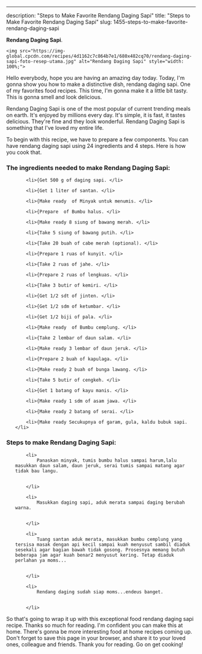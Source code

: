 ---
description: "Steps to Make Favorite Rendang Daging Sapi"
title: "Steps to Make Favorite Rendang Daging Sapi"
slug: 1455-steps-to-make-favorite-rendang-daging-sapi

<p>
	<strong>Rendang Daging Sapi</strong>. 
	
</p>
<p>
	
	<img src="https://img-global.cpcdn.com/recipes/4d1162c7c864b7e1/680x482cq70/rendang-daging-sapi-foto-resep-utama.jpg" alt="Rendang Daging Sapi" style="width: 100%;">
	
	
</p>
<p>
	Hello everybody, hope you are having an amazing day today. Today, I'm gonna show you how to make a distinctive dish, rendang daging sapi. One of my favorites food recipes. This time, I'm gonna make it a little bit tasty. This is gonna smell and look delicious.
</p>
	
<p>
	
</p>
<p>
	Rendang Daging Sapi is one of the most popular of current trending meals on earth. It's enjoyed by millions every day. It's simple, it is fast, it tastes delicious. They're fine and they look wonderful. Rendang Daging Sapi is something that I've loved my entire life.
</p>

<p>
To begin with this recipe, we have to prepare a few components. You can have rendang daging sapi using 24 ingredients and 4 steps. Here is how you cook that.
</p>

<h3>The ingredients needed to make Rendang Daging Sapi:</h3>

<ol>
	
		<li>{Get 500 g of daging sapi. </li>
	
		<li>{Get 1 liter of santan. </li>
	
		<li>{Make ready  of Minyak untuk menumis. </li>
	
		<li>{Prepare  of Bumbu halus. </li>
	
		<li>{Make ready 8 siung of bawang merah. </li>
	
		<li>{Take 5 siung of bawang putih. </li>
	
		<li>{Take 20 buah of cabe merah (optional). </li>
	
		<li>{Prepare 1 ruas of kunyit. </li>
	
		<li>{Take 2 ruas of jahe. </li>
	
		<li>{Prepare 2 ruas of lengkuas. </li>
	
		<li>{Take 3 butir of kemiri. </li>
	
		<li>{Get 1/2 sdt of jinten. </li>
	
		<li>{Get 1/2 sdm of ketumbar. </li>
	
		<li>{Get 1/2 biji of pala. </li>
	
		<li>{Make ready  of Bumbu cemplung. </li>
	
		<li>{Take 2 lembar of daun salam. </li>
	
		<li>{Make ready 3 lembar of daun jeruk. </li>
	
		<li>{Prepare 2 buah of kapulaga. </li>
	
		<li>{Make ready 2 buah of bunga lawang. </li>
	
		<li>{Take 5 butir of cengkeh. </li>
	
		<li>{Get 1 batang of kayu manis. </li>
	
		<li>{Make ready 1 sdm of asam jawa. </li>
	
		<li>{Make ready 2 batang of serai. </li>
	
		<li>{Make ready Secukupnya of garam, gula, kaldu bubuk sapi. </li>
	
</ol>
<p>
	
</p>

<h3>Steps to make Rendang Daging Sapi:</h3>

<ol>
	
		<li>
			Panaskan minyak, tumis bumbu halus sampai harum,lalu masukkan daun salam, daun jeruk, serai tumis sampai matang agar tidak bau langu.
			
			
		</li>
	
		<li>
			Masukkan daging sapi, aduk merata sampai daging berubah warna.
			
			
		</li>
	
		<li>
			Tuang santan aduk merata, masukkan bumbu cemplung yang tersisa masak dengan api kecil sampai kuah menyusut sambil diaduk sesekali agar bagian bawah tidak gosong. Prosesnya memang butuh beberapa jam agar kuah benar2 menyusut kering. Tetap diaduk perlahan ya moms...
			
			
		</li>
	
		<li>
			Rendang daging sudah siap moms...endeus banget.
			
			
		</li>
	
</ol>

<p>
	
</p>

<p>
	So that's going to wrap it up with this exceptional food rendang daging sapi recipe. Thanks so much for reading. I'm confident you can make this at home. There's gonna be more interesting food at home recipes coming up. Don't forget to save this page in your browser, and share it to your loved ones, colleague and friends. Thank you for reading. Go on get cooking!
</p>
